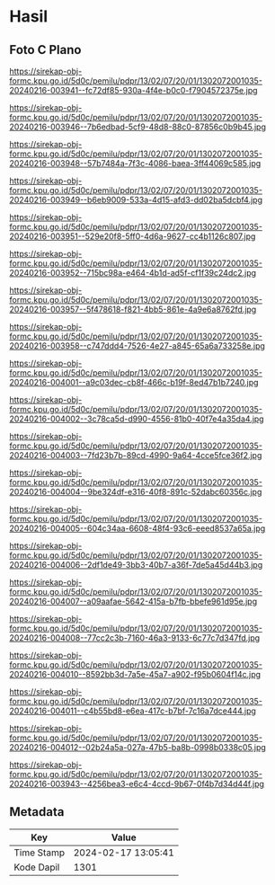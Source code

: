 # Hasil

## Foto C Plano

https://sirekap-obj-formc.kpu.go.id/5d0c/pemilu/pdpr/13/02/07/20/01/1302072001035-20240216-003941--fc72df85-930a-4f4e-b0c0-f7904572375e.jpg

https://sirekap-obj-formc.kpu.go.id/5d0c/pemilu/pdpr/13/02/07/20/01/1302072001035-20240216-003946--7b6edbad-5cf9-48d8-88c0-87856c0b9b45.jpg

https://sirekap-obj-formc.kpu.go.id/5d0c/pemilu/pdpr/13/02/07/20/01/1302072001035-20240216-003948--57b7484a-7f3c-4086-baea-3ff44069c585.jpg

https://sirekap-obj-formc.kpu.go.id/5d0c/pemilu/pdpr/13/02/07/20/01/1302072001035-20240216-003949--b6eb9009-533a-4d15-afd3-dd02ba5dcbf4.jpg

https://sirekap-obj-formc.kpu.go.id/5d0c/pemilu/pdpr/13/02/07/20/01/1302072001035-20240216-003951--529e20f8-5ff0-4d6a-9627-cc4b1126c807.jpg

https://sirekap-obj-formc.kpu.go.id/5d0c/pemilu/pdpr/13/02/07/20/01/1302072001035-20240216-003952--715bc98a-e464-4b1d-ad5f-cf1f39c24dc2.jpg

https://sirekap-obj-formc.kpu.go.id/5d0c/pemilu/pdpr/13/02/07/20/01/1302072001035-20240216-003957--5f478618-f821-4bb5-861e-4a9e6a8762fd.jpg

https://sirekap-obj-formc.kpu.go.id/5d0c/pemilu/pdpr/13/02/07/20/01/1302072001035-20240216-003958--c747ddd4-7526-4e27-a845-65a6a733258e.jpg

https://sirekap-obj-formc.kpu.go.id/5d0c/pemilu/pdpr/13/02/07/20/01/1302072001035-20240216-004001--a9c03dec-cb8f-466c-b19f-8ed47b1b7240.jpg

https://sirekap-obj-formc.kpu.go.id/5d0c/pemilu/pdpr/13/02/07/20/01/1302072001035-20240216-004002--3c78ca5d-d990-4556-81b0-40f7e4a35da4.jpg

https://sirekap-obj-formc.kpu.go.id/5d0c/pemilu/pdpr/13/02/07/20/01/1302072001035-20240216-004003--7fd23b7b-89cd-4990-9a64-4cce5fce36f2.jpg

https://sirekap-obj-formc.kpu.go.id/5d0c/pemilu/pdpr/13/02/07/20/01/1302072001035-20240216-004004--9be324df-e316-40f8-891c-52dabc60356c.jpg

https://sirekap-obj-formc.kpu.go.id/5d0c/pemilu/pdpr/13/02/07/20/01/1302072001035-20240216-004005--604c34aa-6608-48f4-93c6-eeed8537a65a.jpg

https://sirekap-obj-formc.kpu.go.id/5d0c/pemilu/pdpr/13/02/07/20/01/1302072001035-20240216-004006--2df1de49-3bb3-40b7-a36f-7de5a45d44b3.jpg

https://sirekap-obj-formc.kpu.go.id/5d0c/pemilu/pdpr/13/02/07/20/01/1302072001035-20240216-004007--a09aafae-5642-415a-b7fb-bbefe961d95e.jpg

https://sirekap-obj-formc.kpu.go.id/5d0c/pemilu/pdpr/13/02/07/20/01/1302072001035-20240216-004008--77cc2c3b-7160-46a3-9133-6c77c7d347fd.jpg

https://sirekap-obj-formc.kpu.go.id/5d0c/pemilu/pdpr/13/02/07/20/01/1302072001035-20240216-004010--8592bb3d-7a5e-45a7-a902-f95b0604f14c.jpg

https://sirekap-obj-formc.kpu.go.id/5d0c/pemilu/pdpr/13/02/07/20/01/1302072001035-20240216-004011--c4b55bd8-e6ea-417c-b7bf-7c16a7dce444.jpg

https://sirekap-obj-formc.kpu.go.id/5d0c/pemilu/pdpr/13/02/07/20/01/1302072001035-20240216-004012--02b24a5a-027a-47b5-ba8b-0998b0338c05.jpg

https://sirekap-obj-formc.kpu.go.id/5d0c/pemilu/pdpr/13/02/07/20/01/1302072001035-20240216-003943--4256bea3-e6c4-4ccd-9b67-0f4b7d34d44f.jpg


## Metadata

| Key        | Value               |
| ---------- | ------------------- |
| Time Stamp | 2024-02-17 13:05:41 |
| Kode Dapil | 1301                |



